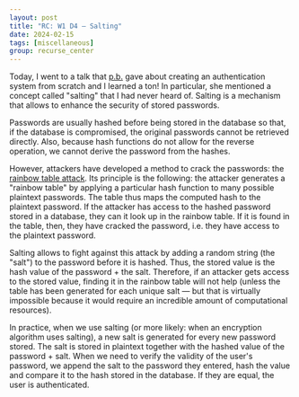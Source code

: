 ```yaml
---
layout: post
title: "RC: W1 D4 — Salting"
date: 2024-02-15
tags: [miscellaneous]
group: recurse_center
---
```


Today, I went to a talk that [p.b.](https://www.pbt.dev/) gave about creating an authentication system from scratch
and I learned a ton!
In particular, she mentioned a concept called "salting" that I had never heard of.
Salting is a mechanism that allows to enhance the security of stored passwords.

Passwords are usually hashed before being stored in the database so that, if the database is compromised, the original
passwords cannot be retrieved directly. Also, because hash functions do not allow for the reverse operation, we cannot
derive the password from the hashes.

However, attackers have developed a method to crack the passwords:
the [rainbow table attack](https://en.wikipedia.org/wiki/Rainbow_table).
Its principle is the following: the attacker generates a "rainbow table" by applying a particular hash function to many
possible plaintext passwords. The table thus maps the computed hash to the plaintext password.
If the attacker has access to the hashed password stored in a database, they can it look up in the rainbow table.
If it is found in the table, then, they have cracked the password, i.e. they have access to the plaintext password.

Salting allows to fight against this attack by adding a random string (the "salt") to the password before it is hashed.
Thus, the stored value is the hash value of the password + the salt.
Therefore, if an attacker gets access to the stored value, finding it in the rainbow table will not help (unless the
table has been generated for each unique salt — but that is virtually impossible because it would require an incredible
amount of computational resources).

In practice, when we use salting (or more likely: when an encryption algorithm uses salting), a new salt is generated
for every new password stored. The salt is stored in plaintext together with the hashed value of the password + salt.
When we need to verify the validity of the user's password, we append the salt to the password they entered, hash the
value and compare it to the hash stored in the database. If they are equal, the user is authenticated.

